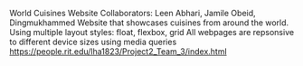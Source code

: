 World Cuisines Website
Collaborators: Leen Abhari, Jamile Obeid, Dingmukhammed
Website that showcases cuisines from around the world.
Using multiple layout styles: float, flexbox, grid
All webpages are repsonsive to different device sizes using media queries 
https://people.rit.edu/lha1823/Project2_Team_3/index.html